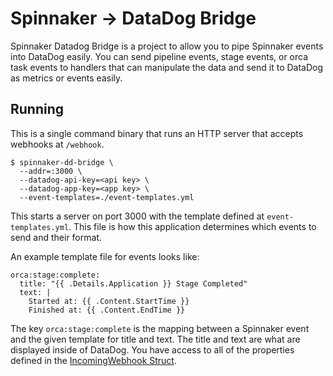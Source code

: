 # Spinnaker -> DataDog Bridge

Spinnaker Datadog Bridge is a project to allow you to pipe Spinnaker events
into DataDog easily. You can send pipeline events, stage events, or orca task events to handlers
that can manipulate the data and send it to DataDog as metrics or events easily.

## Running

This is a single command binary that runs an HTTP server that accepts webhooks at `/webhook`.

```
$ spinnaker-dd-bridge \
  --addr=:3000 \
  --datadog-api-key=<api key> \
  --datadog-app-key=<app key> \
  --event-templates=./event-templates.yml
```

This starts a server on port 3000 with the template defined at `event-templates.yml`. This file is how this application determines which events to send and their format.

An example template file for events looks like:

```
orca:stage:complete:
  title: "{{ .Details.Application }} Stage Completed"
  text: |
    Started at: {{ .Content.StartTime }}
    Finished at: {{ .Content.EndTime }}
```

The key `orca:stage:complete` is the mapping between a Spinnaker event and the given template for title and text. The title and text are what are displayed inside of DataDog. You have access to all of the properties defined in the [IncomingWebhook Struct](spinnaker/types/webhooks.go).
